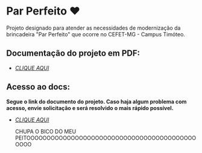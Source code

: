 # Par Perfeito ❤️
Projeto designado para atender as necessidades de modernização da brincadeira "Par Perfeito" que ocorre no CEFET-MG - Campus Timóteo.


## Documentação do projeto em PDF:

- [*CLIQUE AQUI*](https://drive.google.com/file/d/1N1xt9uSIFThMMcuBbXmkLYV8tLjo2M6O/view?usp=sharing)

## Acesso ao docs: 
**Segue o link do documento do projeto. Caso haja algum problema com acesso, envie solicitação e será resolvido o mais rápido possível.**

- [*CLIQUE AQUI*](https://docs.google.com/document/d/1DV5NhGaE7ZlcHFklxqtfIt62pAFXlMr3/edit?usp=sharing&ouid=106604440948711749137&rtpof=true&sd=true)

  CHUPA O BICO DO MEU PEITOOOOOOOOOOOOOOOOOOOOOOOOOOOOOOOOOOOOOOOOOOOOOO
